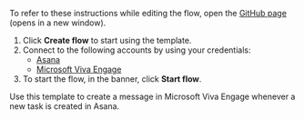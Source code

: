 To refer to these instructions while editing the flow, open the [GitHub page](https://github.com/ot4i/app-connect-templates/tree/master/resources/markdown/Create%20a%20message%20in%20Microsoft%20Viva%20Engage%20when%20a%20new%20task%20is%20created%20in%20Asana_instructions.md) (opens in a new window).

1. Click **Create flow** to start using the template.
2. Connect to the following accounts by using your credentials:
   - [Asana](https://www.ibm.com/docs/en/app-connect/containers_cd?topic=apps-asana) 
   - [Microsoft Viva Engage](https://www.ibm.com/docs/en/app-connect/containers_cd?topic=apps-yammer)
3. To start the flow, in the banner, click **Start flow**.

Use this template to create a message in Microsoft Viva Engage whenever a new task is created in Asana.




